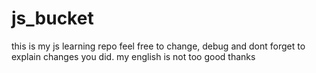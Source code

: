 # js_bucket
this is my js learning repo feel free to change, debug and dont forget to explain changes you did. my english is not too good thanks
